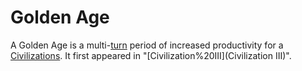 # Golden Age

A Golden Age is a multi-[turn](turn) period of increased productivity for a [Civilizations](civilization). It first appeared in "[Civilization%20III](Civilization III)".